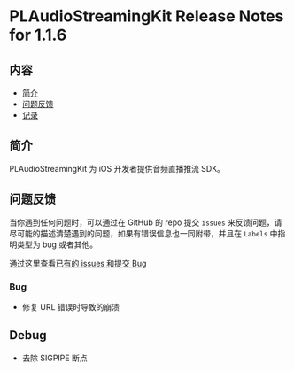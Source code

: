 # PLAudioStreamingKit Release Notes for 1.1.6

## 内容

- [简介](#简介)
- [问题反馈](#问题反馈)
- [记录](#记录)
	
## 简介

PLAudioStreamingKit 为 iOS 开发者提供音频直播推流 SDK。

## 问题反馈

当你遇到任何问题时，可以通过在 GitHub 的 repo 提交 ```issues``` 来反馈问题，请尽可能的描述清楚遇到的问题，如果有错误信息也一同附带，并且在 ```Labels``` 中指明类型为 bug 或者其他。

[通过这里查看已有的 issues 和提交 Bug](https://github.com/pili-engineering/PLAudioStreamingKit/issues)

### Bug

- 修复 URL 错误时导致的崩溃

## Debug

- 去除 SIGPIPE 断点
